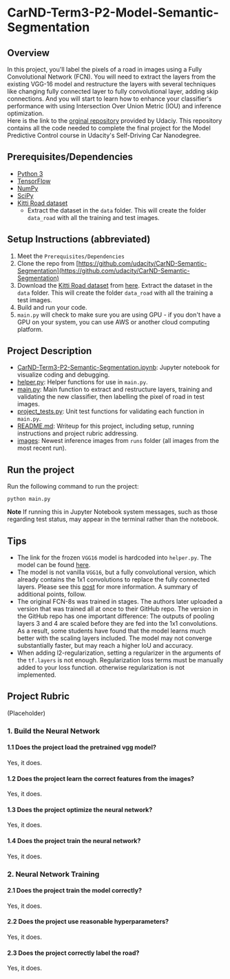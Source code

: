 # CarND-Term3-P2-Model-Semantic-Segmentation  
## Overview  
In this project, you'll label the pixels of a road in images using a Fully Convolutional Network (FCN). You will need to extract the layers from the existing VGG-16 model and restructure the layers with several techniques like changing fully connected layer to fully convolutional layer, adding skip connections. And you will start to learn how to enhance your classifier's performance with using Intersection Over Union Metric (IOU) and inference optimization.   
Here is the link to the [orginal repository](https://github.com/udacity/CarND-Semantic-Segmentation) provided by Udaciy. This repository contains all the code needed to complete the final project for the Model Predictive Control course in Udacity's Self-Driving Car Nanodegree.    
## Prerequisites/Dependencies  
* [Python 3](https://www.python.org/)
* [TensorFlow](https://www.tensorflow.org/)
* [NumPy](http://www.numpy.org/)
* [SciPy](https://www.scipy.org/)  
* [Kitti Road dataset](https://s3-us-west-1.amazonaws.com/udacity-selfdrivingcar/advanced_deep_learning/data_road.zip)
    * Extract the dataset in the `data` folder. This will create the folder `data_road` with all the training and test images.
## Setup Instructions (abbreviated)  
1. Meet the `Prerequisites/Dependencies`  
2. Clone the repo from [https://github.com/udacity/CarND-Semantic-Segmentation](https://github.com/udacity/CarND-Semantic-Segmentation)  
3. Download the [Kitti Road dataset](http://www.cvlibs.net/datasets/kitti/eval_road.php) from [here](http://www.cvlibs.net/download.php?file=data_road.zip).  Extract the dataset in the `data` folder.  This will create the folder `data_road` with all the training a test images.  
4. Build and run your code.  
5. `main.py` will check to make sure you are using GPU - if you don't have a GPU on your system, you can use AWS or another cloud computing platform.  
## Project Description  
- [CarND-Term3-P2-Semantic-Segmentation.ipynb](./CarND-Term3-P2-Semantic-Segmentation.ipynb): Jupyter notebook for visualize coding and debugging. 
- [helper.py](./helper.py): Helper functions for use in `main.py`.  
- [main.py](./main.py): Main function to extract and restructure layers, training and validating the new classifier, then labelling the pixel of road in test images.  
- [project_tests.py](project_tests.py): Unit test functions for validating each function in `main.py`.  
- [README.md](./README.md): Writeup for this project, including setup, running instructions and project rubric addressing.  
- [images](./images): Newest inference images from `runs` folder (all images from the most recent run).  
## Run the project  
Run the following command to run the project:
```
python main.py
```
**Note** If running this in Jupyter Notebook system messages, such as those regarding test status, may appear in the terminal rather than the notebook.  
## Tips  
- The link for the frozen `VGG16` model is hardcoded into `helper.py`.  The model can be found [here](https://s3-us-west-1.amazonaws.com/udacity-selfdrivingcar/vgg.zip).
- The model is not vanilla `VGG16`, but a fully convolutional version, which already contains the 1x1 convolutions to replace the fully connected layers. Please see this [post](https://s3-us-west-1.amazonaws.com/udacity-selfdrivingcar/forum_archive/Semantic_Segmentation_advice.pdf) for more information.  A summary of additional points, follow. 
- The original FCN-8s was trained in stages. The authors later uploaded a version that was trained all at once to their GitHub repo.  The version in the GitHub repo has one important difference: The outputs of pooling layers 3 and 4 are scaled before they are fed into the 1x1 convolutions.  As a result, some students have found that the model learns much better with the scaling layers included. The model may not converge substantially faster, but may reach a higher IoU and accuracy. 
- When adding l2-regularization, setting a regularizer in the arguments of the `tf.layers` is not enough. Regularization loss terms must be manually added to your loss function. otherwise regularization is not implemented.
## Project Rubric  
(Placeholder)  

### 1. Build the Neural Network  
#### 1.1 Does the project load the pretrained vgg model?  
Yes, it does.  
#### 1.2 Does the project learn the correct features from the images?  
Yes, it does.  
#### 1.3 Does the project optimize the neural network?  
Yes, it does.  
#### 1.4 Does the project train the neural network?  
Yes, it does.  
### 2. Neural Network Training  
#### 2.1 Does the project train the model correctly?  
Yes, it does.  
#### 2.2 Does the project use reasonable hyperparameters?  
Yes, it does.  
#### 2.3 Does the project correctly label the road?  
Yes, it does.      